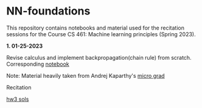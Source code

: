 # NN-foundations

This repository contains notebooks and material used for the recitation sessions for the Course CS 461: Machine learning principles (Spring 2023).

**1. 01-25-2023**

Revise calculus and implement backpropagation(chain rule) from scratch. Corresponding [notebook](https://github.com/vin136/NN-foundations/blob/main/nn_scratch.ipynb)

Note: Material heavily taken from Andrej Kaparthy's [micro grad](https://github.com/karpathy/micrograd)

Recitation 

[hw3 sols](https://colab.research.google.com/drive/1_KcejcOQmWFDgIA5hOrVcQCz1bRZY3YM?usp=sharing)

